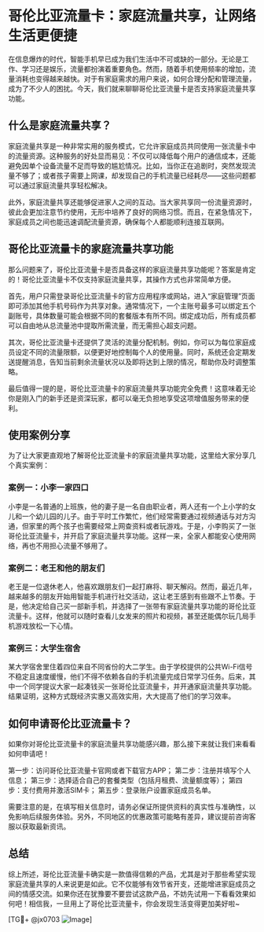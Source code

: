 # 哥伦比亚流量卡：家庭流量共享，让网络生活更便捷

在信息爆炸的时代，智能手机早已成为我们生活中不可或缺的一部分。无论是工作、学习还是娱乐，流量都扮演着重要角色。然而，随着手机使用频率的增加，流量消耗也变得越来越快。对于有家庭需求的用户来说，如何合理分配和管理流量，成为了不少人的困扰。今天，我们就来聊聊哥伦比亚流量卡是否支持家庭流量共享功能。

## 什么是家庭流量共享？

家庭流量共享是一种非常实用的服务模式，它允许家庭成员共同使用一张流量卡中的流量资源。这种服务的好处显而易见：不仅可以降低每个用户的通信成本，还能避免因单个设备流量不足而导致的尴尬情况。比如，当你正在追剧时，突然发现流量不够了；或者孩子需要上网课，却发现自己的手机流量已经耗尽——这些问题都可以通过家庭流量共享轻松解决。

此外，家庭流量共享还能够促进家人之间的互动。当大家共享同一份流量资源时，彼此会更加注意节约使用，无形中培养了良好的网络习惯。而且，在紧急情况下，家庭成员之间也能迅速调配流量资源，确保每个人都能顺利连接互联网。

## 哥伦比亚流量卡的家庭流量共享功能

那么问题来了，哥伦比亚流量卡是否具备这样的家庭流量共享功能呢？答案是肯定的！哥伦比亚流量卡不仅支持家庭流量共享，其操作方式也非常简单方便。

首先，用户只需登录哥伦比亚流量卡的官方应用程序或网站，进入“家庭管理”页面即可添加其他手机号码作为共享对象。通常情况下，一个主账号最多可以绑定五个副账号，具体数量可能会根据不同的套餐版本有所不同。绑定成功后，所有成员都可以自由地从总流量池中提取所需流量，而无需担心超支问题。

其次，哥伦比亚流量卡还提供了灵活的流量分配机制。例如，你可以为每位家庭成员设定不同的流量限额，以便更好地控制每个人的使用量。同时，系统还会定期发送提醒消息，告知当前剩余流量状况以及即将达到上限的情况，帮助你及时调整策略。

最后值得一提的是，哥伦比亚流量卡的家庭流量共享功能完全免费！这意味着无论你是刚入门的新手还是资深玩家，都可以毫无负担地享受这项增值服务带来的便利。

## 使用案例分享

为了让大家更直观地了解哥伦比亚流量卡的家庭流量共享功能，这里给大家分享几个真实案例：

### 案例一：小李一家四口
小李是一名普通的上班族，他的妻子是一名自由职业者，两人还有一个上小学的女儿和一个幼儿园的儿子。由于平时工作繁忙，他们经常需要通过视频通话与对方沟通，但家里的两个孩子也需要经常上网查资料或者玩游戏。于是，小李购买了一张哥伦比亚流量卡，并开启了家庭流量共享功能。这样一来，全家人都能安心使用网络，再也不用担心流量不够用了。

### 案例二：老王和他的朋友们
老王是一位退休老人，他喜欢跟朋友们一起打麻将、聊天解闷。然而，最近几年，越来越多的朋友开始用智能手机进行社交活动，这让老王感到有些跟不上节奏。于是，他决定给自己买一部新手机，并选择了一张带有家庭流量共享功能的哥伦比亚流量卡。这样，他就可以随时查看儿女发来的照片和视频，甚至还能偶尔玩几局手机游戏放松一下心情。

### 案例三：大学生宿舍
某大学宿舍里住着四位来自不同省份的大二学生。由于学校提供的公共Wi-Fi信号不稳定且速度缓慢，他们不得不依赖各自的手机流量完成日常学习任务。后来，其中一个同学提议大家一起凑钱买一张哥伦比亚流量卡，并开通家庭流量共享功能。结果证明，这种方式既经济实惠又高效实用，大大提高了他们的学习效率。

## 如何申请哥伦比亚流量卡？

如果你对哥伦比亚流量卡的家庭流量共享功能感兴趣，那么接下来就让我们来看看如何申请吧！

第一步：访问哥伦比亚流量卡官网或者下载官方APP；
第二步：注册并填写个人信息；
第三步：选择适合自己的套餐类型（包括月租费、流量额度等）；
第四步：支付费用并激活SIM卡；
第五步：登录账户设置家庭成员名单。

需要注意的是，在填写相关信息时，请务必保证所提供资料的真实性与准确性，以免影响后续服务体验。另外，不同地区的优惠政策可能略有差异，建议提前咨询客服以获取最新资讯。

## 总结

综上所述，哥伦比亚流量卡确实是一款值得信赖的产品，尤其是对于那些希望实现家庭流量共享的人来说更是如此。它不仅能够有效节省开支，还能增进家庭成员之间的情感交流。如果你还在犹豫要不要尝试这款产品，不妨先试用一下看看效果如何吧！相信我，一旦用上了哥伦比亚流量卡，你会发现生活变得更加美好啦~

[TG💪+ @jx0703 ![Image](https://github.com/user-attachments/assets/dbca1d08-cadb-493c-b0ec-ad6f7a83f270)]